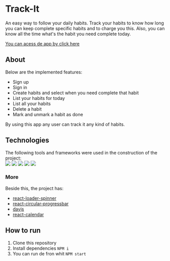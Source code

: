 # Track-It

An easy way to follow your daily habits. Track your habits to know how long you can keep complete specific habits and to charge you this. Also, you can know all the time what's the habit you need complete today.

<a href="https://projeto10-trackit-xi-brown.vercel.app/">You can acess de app by click here</a>

## About
Below are the implemented features:
- Sign up
- Sign in
- Create habits and select when you need complete that habit
- List your habits for today
- List all your habits
- Delete a habit
- Mark and unmark a habit as done

By using this app any user can track it any kind of habits.

## Technologies
The following tools and frameworks were used in the construction of the project:
<br/>
<img src="https://img.shields.io/badge/React-20232A?style=for-the-badge&logo=react&logoColor=61DAFB"/>
<img src="https://img.shields.io/badge/styled--components-DB7093?style=for-the-badge&logo=styled-components&logoColor=white"/>
<img src="https://img.shields.io/badge/React_Router-CA4245?style=for-the-badge&logo=react-router&logoColor=white"/>
<img src="https://camo.githubusercontent.com/02621d023c99135970b1abbfe932b6a6a0b2e42aaebedae5f8299fd88d9ce029/68747470733a2f2f696d672e736869656c64732e696f2f62616467652f6178696f732532302d2532333230323332612e7376673f267374796c653d666f722d7468652d626164676526636f6c6f723d696e666f726d6174696f6e616c"/>
<img src="https://camo.githubusercontent.com/41d7c6da357d2344cd832f0d738839951e0d43a23064154c07d80a67dd74c5f4/68747470733a2f2f696d672e736869656c64732e696f2f62616467652f72656163742d69636f6e732532302d2532333230323332612e7376673f267374796c653d666f722d7468652d626164676526636f6c6f723d663238646337266c6f676f3d72656163742d69636f6e73266c6f676f436f6c6f723d253233363144414642"/>
### More
Beside this, the project has:
- [react-loader-spinner](https://www.npmjs.com/package/react-loader-spinner)
- [react-circular-progressbar](https://www.npmjs.com/package/react-circular-progressbar)
- [dayjs](https://day.js.org/)
- [react-calendar](https://www.npmjs.com/package/react-calendar)


## How to run
1. Clone this repository
2. Install dependencies
<code>NPM i    </code>
3. You can run de fron whit
<code>NPM start</code>



